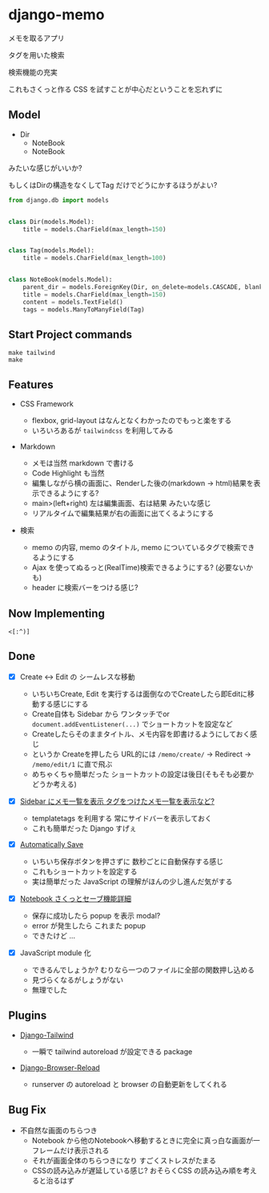 # django-memo

メモを取るアプリ

タグを用いた検索

検索機能の充実

これもさくっと作る CSS を試すことが中心だということを忘れずに

## Model

- Dir
  - NoteBook
  - NoteBook

みたいな感じがいいか?

もしくはDirの構造をなくしてTag だけでどうにかするほうがよい?

```python
from django.db import models


class Dir(models.Model):
    title = models.CharField(max_length=150)


class Tag(models.Model):
    title = models.CharField(max_length=100)


class NoteBook(models.Model):
    parent_dir = models.ForeignKey(Dir, on_delete=models.CASCADE, blank=True)
    title = models.CharField(max_length=150)
    content = models.TextField()
    tags = models.ManyToManyField(Tag)
```

## Start Project commands

```
make tailwind
make
```

## Features

- CSS Framework
  - flexbox, grid-layout はなんとなくわかったのでもっと楽をする
  - いろいろあるが `tailwindcss` を利用してみる

- Markdown
  - メモは当然 markdown で書ける
  - Code Highlight も当然
  - 編集しながら横の画面に、Renderした後の(markdown -> html)結果を表示できるようにする?
  - main>(left+right) 左は編集画面、右は結果 みたいな感じ
  - リアルタイムで編集結果が右の画面に出てくるようにする

- 検索
  - memo の内容, memo のタイトル, memo についているタグで検索できるようにする
  - Ajax を使ってぬるっと(RealTime)検索できるようにする? (必要ないかも)
  - header に検索バーをつける感じ?

## Now Implementing

`<[:^)]`

## Done

- [x] Create <-> Edit の シームレスな移動
  - いちいちCreate, Edit を実行するは面倒なのでCreateしたら即Editに移動する感じにする
  - Create自体も Sidebar から ワンタッチでor `document.addEventListener(...)` でショートカットを設定など
  - Createしたらそのままタイトル、メモ内容を即書けるようにしておく感じ
  - というか Createを押したら URL的には `/memo/create/` -> Redirect -> `/memo/edit/1` に直で飛ぶ
  - めちゃくちゃ簡単だった ショートカットの設定は後日(そもそも必要かどうか考える)

- [x] [Sidebar にメモ一覧を表示 タグをつけたメモ一覧を表示など?](https://github.com/Lootmann/django-memo/commit/0f41814302e98b94ca40f8549aa3af1eec8742ae)
  - templatetags を利用する 常にサイドバーを表示しておく
  - これも簡単だった Django すげぇ

- [x] [Automatically Save](https://github.com/Lootmann/django-memo/commit/9c8c465a515540bdc8da21507d731d286da6e5ad)
  - いちいち保存ボタンを押さずに 数秒ごとに自動保存する感じ
  - これもショートカットを設定する
  - 実は簡単だった JavaScript の理解がほんの少し進んだ気がする

- [x] [Notebook さくっとセーブ機能詳細](https://github.com/Lootmann/django-memo/commit/9c8c465a515540bdc8da21507d731d286da6e5ad)
  - 保存に成功したら popup を表示 modal?
  - error が発生したら これまた popup
  - できたけど ...

- [x] JavaScript module 化
  - できるんでしょうか? むりなら一つのファイルに全部の関数押し込める
  - 見づらくなるがしょうがない
  - 無理でした

## Plugins

- [Django-Tailwind](https://django-tailwind.readthedocs.io/en/latest/installation.html)
  - 一瞬で tailwind autoreload が設定できる package

- [Django-Browser-Reload](https://github.com/adamchainz/django-browser-reload)
  - runserver の autoreload と browser の自動更新をしてくれる

## Bug Fix

- 不自然な画面のちらつき
  - Notebook から他のNotebookへ移動するときに完全に真っ白な画面が一フレームだけ表示される
  - それが画面全体のちらつきになり すごくストレスがたまる
  - CSSの読み込みが遅延している感じ? おそらくCSS の読み込み順を考えると治るはず
